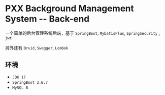 # PXX Background Management System -- Back-end
一个简单的后台管理系统后端，基于 `SpringBoot`, `MybatisPlus`, `SpringSecurity` , `jwt`


另外还有 `Druid`, `Swagger`, `Lombok`

## 环境

- `JDK 17`
- `SpringBoot 2.6.7`
- `MySQL 8`


